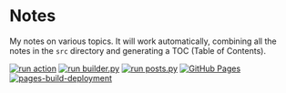 # Notes

My notes on various topics. It will work automatically, combining all the notes in the `src` directory and generating a TOC (Table of Contents).

[![run action](https://github.com/SharafatKarim/notes/actions/workflows/action.yml/badge.svg)](https://github.com/SharafatKarim/notes/actions/workflows/action.yml)
[![run builder.py](https://github.com/SharafatKarim/notes/actions/workflows/action.yml/badge.svg)](https://github.com/SharafatKarim/notes/actions/workflows/action.yml)
[![run posts.py](https://github.com/SharafatKarim/notes/actions/workflows/posts.yml/badge.svg)](https://github.com/SharafatKarim/notes/actions/workflows/posts.yml)
[![GitHub Pages](https://github.com/SharafatKarim/notes/actions/workflows/gh-pages.yml/badge.svg)](https://github.com/SharafatKarim/notes/actions/workflows/gh-pages.yml)
[![pages-build-deployment](https://github.com/SharafatKarim/notes/actions/workflows/pages/pages-build-deployment/badge.svg)](https://github.com/SharafatKarim/notes/actions/workflows/pages/pages-build-deployment)

